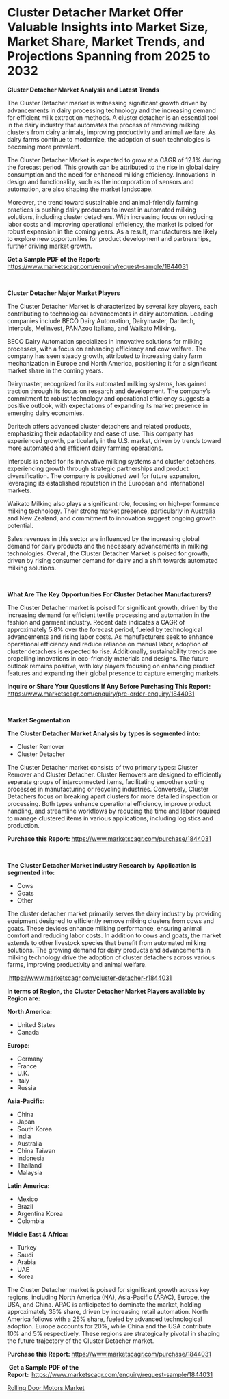 <p><h1>Cluster Detacher Market Offer Valuable Insights into Market Size, Market Share, Market Trends, and Projections Spanning from 2025 to 2032</h1></p><p><strong>Cluster Detacher Market Analysis and Latest Trends</strong></p>
<p><p>The Cluster Detacher market is witnessing significant growth driven by advancements in dairy processing technology and the increasing demand for efficient milk extraction methods. A cluster detacher is an essential tool in the dairy industry that automates the process of removing milking clusters from dairy animals, improving productivity and animal welfare. As dairy farms continue to modernize, the adoption of such technologies is becoming more prevalent.</p><p>The Cluster Detacher Market is expected to grow at a CAGR of 12.1% during the forecast period. This growth can be attributed to the rise in global dairy consumption and the need for enhanced milking efficiency. Innovations in design and functionality, such as the incorporation of sensors and automation, are also shaping the market landscape. </p><p>Moreover, the trend toward sustainable and animal-friendly farming practices is pushing dairy producers to invest in automated milking solutions, including cluster detachers. With increasing focus on reducing labor costs and improving operational efficiency, the market is poised for robust expansion in the coming years. As a result, manufacturers are likely to explore new opportunities for product development and partnerships, further driving market growth.</p></p>
<p><strong>Get a Sample PDF of the Report:&nbsp;</strong> <a href="https://www.marketscagr.com/enquiry/request-sample/1844031?utm_campaign=2724&utm_medium=2&utm_source=Github&utm_content=ia&utm_term=02032025&utm_id=cluster-detacher">https://www.marketscagr.com/enquiry/request-sample/1844031</a></p>
<p>&nbsp;</p>
<p><strong>Cluster Detacher Major Market Players</strong></p>
<p><p>The Cluster Detacher Market is characterized by several key players, each contributing to technological advancements in dairy automation. Leading companies include BECO Dairy Automation, Dairymaster, Daritech, Interpuls, Melinvest, PANAzoo Italiana, and Waikato Milking.</p><p>BECO Dairy Automation specializes in innovative solutions for milking processes, with a focus on enhancing efficiency and cow welfare. The company has seen steady growth, attributed to increasing dairy farm mechanization in Europe and North America, positioning it for a significant market share in the coming years.</p><p>Dairymaster, recognized for its automated milking systems, has gained traction through its focus on research and development. The company’s commitment to robust technology and operational efficiency suggests a positive outlook, with expectations of expanding its market presence in emerging dairy economies.</p><p>Daritech offers advanced cluster detachers and related products, emphasizing their adaptability and ease of use. This company has experienced growth, particularly in the U.S. market, driven by trends toward more automated and efficient dairy farming operations.</p><p>Interpuls is noted for its innovative milking systems and cluster detachers, experiencing growth through strategic partnerships and product diversification. The company is positioned well for future expansion, leveraging its established reputation in the European and international markets.</p><p>Waikato Milking also plays a significant role, focusing on high-performance milking technology. Their strong market presence, particularly in Australia and New Zealand, and commitment to innovation suggest ongoing growth potential.</p><p>Sales revenues in this sector are influenced by the increasing global demand for dairy products and the necessary advancements in milking technologies. Overall, the Cluster Detacher Market is poised for growth, driven by rising consumer demand for dairy and a shift towards automated milking solutions.</p></p>
<p>&nbsp;</p>
<p><strong>What Are The Key Opportunities For Cluster Detacher Manufacturers?</strong></p>
<p><p>The Cluster Detacher market is poised for significant growth, driven by the increasing demand for efficient textile processing and automation in the fashion and garment industry. Recent data indicates a CAGR of approximately 5.8% over the forecast period, fueled by technological advancements and rising labor costs. As manufacturers seek to enhance operational efficiency and reduce reliance on manual labor, adoption of cluster detachers is expected to rise. Additionally, sustainability trends are propelling innovations in eco-friendly materials and designs. The future outlook remains positive, with key players focusing on enhancing product features and expanding their global presence to capture emerging markets.</p></p>
<p><strong>Inquire or Share Your Questions If Any Before Purchasing This Report:</strong> <a href="https://www.marketscagr.com/enquiry/pre-order-enquiry/1844031?utm_campaign=2724&utm_medium=2&utm_source=Github&utm_content=ia&utm_term=02032025&utm_id=cluster-detacher">https://www.marketscagr.com/enquiry/pre-order-enquiry/1844031</a></p>
<p>&nbsp;</p>
<p><strong>Market Segmentation</strong></p>
<p><strong>The Cluster Detacher Market Analysis by types is segmented into:</strong></p>
<p><ul><li>Cluster Remover</li><li>Cluster Detacher</li></ul></p>
<p><p>The Cluster Detacher market consists of two primary types: Cluster Remover and Cluster Detacher. Cluster Removers are designed to efficiently separate groups of interconnected items, facilitating smoother sorting processes in manufacturing or recycling industries. Conversely, Cluster Detachers focus on breaking apart clusters for more detailed inspection or processing. Both types enhance operational efficiency, improve product handling, and streamline workflows by reducing the time and labor required to manage clustered items in various applications, including logistics and production.</p></p>
<p><strong>Purchase this Report:&nbsp;</strong><a href="https://www.marketscagr.com/purchase/1844031?utm_campaign=2724&utm_medium=2&utm_source=Github&utm_content=ia&utm_term=02032025&utm_id=cluster-detacher">https://www.marketscagr.com/purchase/1844031</a></p>
<p>&nbsp;</p>
<p><strong>The Cluster Detacher Market Industry Research by Application is segmented into:</strong></p>
<p><ul><li>Cows</li><li>Goats</li><li>Other</li></ul></p>
<p><p>The cluster detacher market primarily serves the dairy industry by providing equipment designed to efficiently remove milking clusters from cows and goats. These devices enhance milking performance, ensuring animal comfort and reducing labor costs. In addition to cows and goats, the market extends to other livestock species that benefit from automated milking solutions. The growing demand for dairy products and advancements in milking technology drive the adoption of cluster detachers across various farms, improving productivity and animal welfare.</p></p>
<p><a href="https://www.marketscagr.com/cluster-detacher-r1844031?utm_campaign=2724&utm_medium=2&utm_source=Github&utm_content=ia&utm_term=02032025&utm_id=cluster-detacher">&nbsp;https://www.marketscagr.com/cluster-detacher-r1844031</a></p>
<p><strong>In terms of Region, the Cluster Detacher Market Players available by Region are:</strong></p>
<p>
    <p> <strong> North America: </strong>
        <ul>
            <li>United States</li>
            <li>Canada</li>
        </ul>
        </p> 
    <p> <strong> Europe: </strong>
        <ul>
            <li>Germany</li>
            <li>France</li>
            <li>U.K.</li>
            <li>Italy</li>
            <li>Russia</li>
        </ul>
        </p> 
    <p> <strong> Asia-Pacific: </strong>
        <ul>
            <li>China</li>
            <li>Japan</li>
            <li>South Korea</li>
            <li>India</li>
            <li>Australia</li>
            <li>China Taiwan</li>
            <li>Indonesia</li>
            <li>Thailand</li>
            <li>Malaysia</li>
        </ul>
        </p> 
    <p> <strong> Latin America: </strong>
        <ul>
            <li>Mexico</li>
            <li>Brazil</li>
            <li>Argentina Korea</li>
            <li>Colombia</li>
        </ul>
        </p> 
    <p> <strong> Middle East & Africa: </strong>
        <ul>
            <li>Turkey</li>
            <li>Saudi</li>
            <li>Arabia</li>
            <li>UAE</li>
            <li>Korea</li>
        </ul>
    </p>
    </p>
<p><p>The Cluster Detacher market is poised for significant growth across key regions, including North America (NA), Asia-Pacific (APAC), Europe, the USA, and China. APAC is anticipated to dominate the market, holding approximately 35% share, driven by increasing retail automation. North America follows with a 25% share, fueled by advanced technological adoption. Europe accounts for 20%, while China and the USA contribute 10% and 5% respectively. These regions are strategically pivotal in shaping the future trajectory of the Cluster Detacher market.</p></p>
<p><strong>Purchase this Report: </strong><a href="https://www.marketscagr.com/purchase/1844031?utm_campaign=2724&utm_medium=2&utm_source=Github&utm_content=ia&utm_term=02032025&utm_id=cluster-detacher">https://www.marketscagr.com/purchase/1844031</a></p>
<p>&nbsp;<strong>Get a Sample PDF of the Report:&nbsp;&nbsp;</strong><a href="https://www.marketscagr.com/enquiry/request-sample/1844031?utm_campaign=2724&utm_medium=2&utm_source=Github&utm_content=ia&utm_term=02032025&utm_id=cluster-detacher">https://www.marketscagr.com/enquiry/request-sample/1844031</a></p>
<p><strong></strong></p>
<p><p><a href="https://github.com/berbelsagwan/Market-Research-Report-List-1/blob/main/rolling-door-motors-market.md?utm_campaign=2724&utm_medium=2&utm_source=Github&utm_content=ia&utm_term=02032025&utm_id=cluster-detacher">Rolling Door Motors Market</a></p></p>